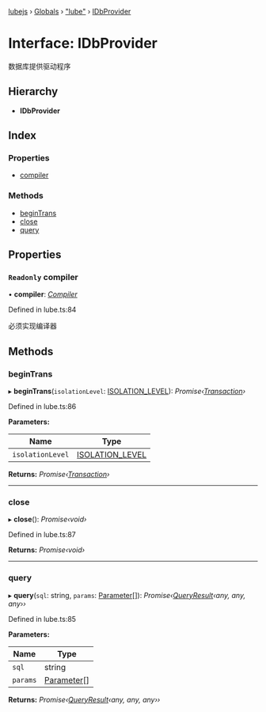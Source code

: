[lubejs](../README.md) › [Globals](../globals.md) › ["lube"](../modules/_lube_.md) › [IDbProvider](_lube_.idbprovider.md)

# Interface: IDbProvider

数据库提供驱动程序

## Hierarchy

* **IDbProvider**

## Index

### Properties

* [compiler](_lube_.idbprovider.md#readonly-compiler)

### Methods

* [beginTrans](_lube_.idbprovider.md#begintrans)
* [close](_lube_.idbprovider.md#close)
* [query](_lube_.idbprovider.md#query)

## Properties

### `Readonly` compiler

• **compiler**: *[Compiler](../classes/_compile_.compiler.md)*

Defined in lube.ts:84

必须实现编译器

## Methods

###  beginTrans

▸ **beginTrans**(`isolationLevel`: [ISOLATION_LEVEL](../enums/_constants_.isolation_level.md)): *Promise‹[Transaction](_lube_.transaction.md)›*

Defined in lube.ts:86

**Parameters:**

Name | Type |
------ | ------ |
`isolationLevel` | [ISOLATION_LEVEL](../enums/_constants_.isolation_level.md) |

**Returns:** *Promise‹[Transaction](_lube_.transaction.md)›*

___

###  close

▸ **close**(): *Promise‹void›*

Defined in lube.ts:87

**Returns:** *Promise‹void›*

___

###  query

▸ **query**(`sql`: string, `params`: [Parameter](../classes/_ast_.parameter.md)[]): *Promise‹[QueryResult](_execute_.queryresult.md)‹any, any, any››*

Defined in lube.ts:85

**Parameters:**

Name | Type |
------ | ------ |
`sql` | string |
`params` | [Parameter](../classes/_ast_.parameter.md)[] |

**Returns:** *Promise‹[QueryResult](_execute_.queryresult.md)‹any, any, any››*
